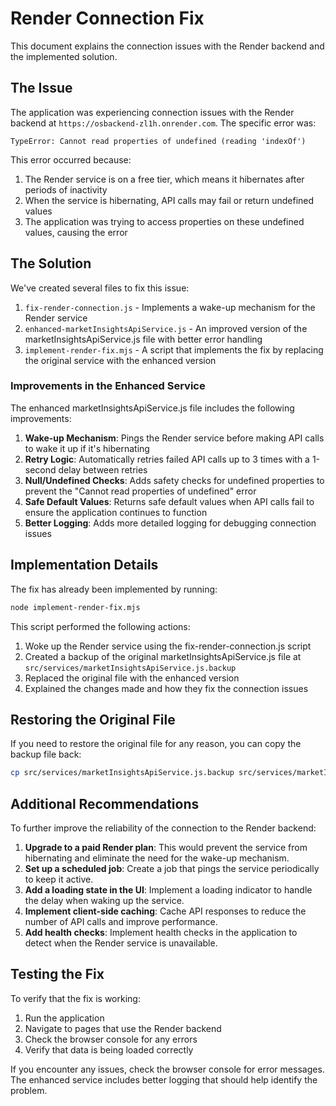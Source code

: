 # Render Connection Fix

This document explains the connection issues with the Render backend and the implemented solution.

## The Issue

The application was experiencing connection issues with the Render backend at `https://osbackend-zl1h.onrender.com`. The specific error was:

```
TypeError: Cannot read properties of undefined (reading 'indexOf')
```

This error occurred because:

1. The Render service is on a free tier, which means it hibernates after periods of inactivity
2. When the service is hibernating, API calls may fail or return undefined values
3. The application was trying to access properties on these undefined values, causing the error

## The Solution

We've created several files to fix this issue:

1. `fix-render-connection.js` - Implements a wake-up mechanism for the Render service
2. `enhanced-marketInsightsApiService.js` - An improved version of the marketInsightsApiService.js file with better error handling
3. `implement-render-fix.mjs` - A script that implements the fix by replacing the original service with the enhanced version

### Improvements in the Enhanced Service

The enhanced marketInsightsApiService.js file includes the following improvements:

1. **Wake-up Mechanism**: Pings the Render service before making API calls to wake it up if it's hibernating
2. **Retry Logic**: Automatically retries failed API calls up to 3 times with a 1-second delay between retries
3. **Null/Undefined Checks**: Adds safety checks for undefined properties to prevent the "Cannot read properties of undefined" error
4. **Safe Default Values**: Returns safe default values when API calls fail to ensure the application continues to function
5. **Better Logging**: Adds more detailed logging for debugging connection issues

## Implementation Details

The fix has already been implemented by running:

```bash
node implement-render-fix.mjs
```

This script performed the following actions:

1. Woke up the Render service using the fix-render-connection.js script
2. Created a backup of the original marketInsightsApiService.js file at `src/services/marketInsightsApiService.js.backup`
3. Replaced the original file with the enhanced version
4. Explained the changes made and how they fix the connection issues

## Restoring the Original File

If you need to restore the original file for any reason, you can copy the backup file back:

```bash
cp src/services/marketInsightsApiService.js.backup src/services/marketInsightsApiService.js
```

## Additional Recommendations

To further improve the reliability of the connection to the Render backend:

1. **Upgrade to a paid Render plan**: This would prevent the service from hibernating and eliminate the need for the wake-up mechanism.
2. **Set up a scheduled job**: Create a job that pings the service periodically to keep it active.
3. **Add a loading state in the UI**: Implement a loading indicator to handle the delay when waking up the service.
4. **Implement client-side caching**: Cache API responses to reduce the number of API calls and improve performance.
5. **Add health checks**: Implement health checks in the application to detect when the Render service is unavailable.

## Testing the Fix

To verify that the fix is working:

1. Run the application
2. Navigate to pages that use the Render backend
3. Check the browser console for any errors
4. Verify that data is being loaded correctly

If you encounter any issues, check the browser console for error messages. The enhanced service includes better logging that should help identify the problem.
